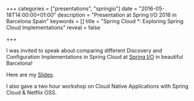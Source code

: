 +++
categories = ["presentations", "springio"]
date = "2016-05-18T14:00:00+01:00"
description = "Presentation at Spring I/O 2016 in Barcelona Spain"
keywords = []
title = "Spring Cloud *: Exploring Spring Cloud Implementations"
reveal = false

+++

I was invited to speak about comparing different Discovery and Configuration Implementations in Spring Cloud at [Spring I/O](http://www.springio.net/) in beautiful Barcelona!

<!--more-->
 
Here are my [Slides](/preso/2016-05-18%20Spring%20Cloud%20Discovery%20and%20Config%20Sys%20Comparison.pdf).

I also gave a two hour workshop on Cloud Native Applications with Spring Cloud & Netflix OSS.

